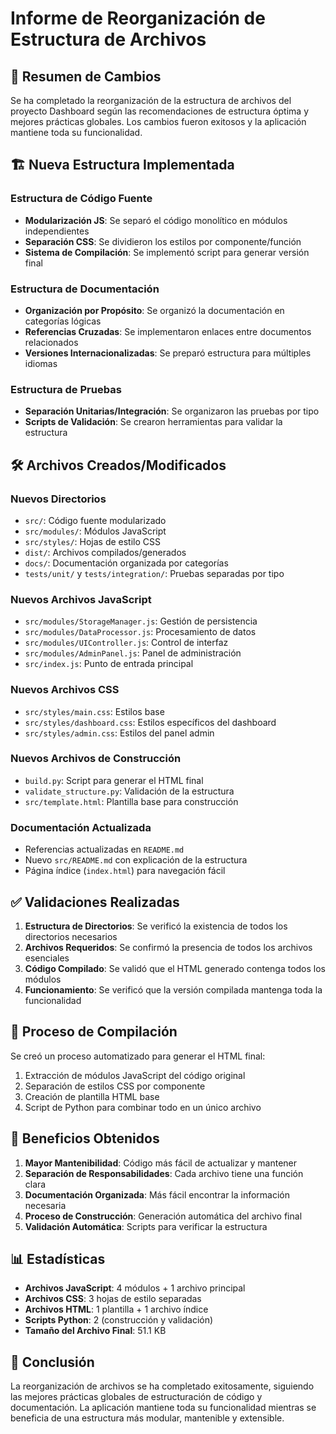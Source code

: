 # Informe de Reorganización de Estructura de Archivos

## 📝 Resumen de Cambios

Se ha completado la reorganización de la estructura de archivos del proyecto Dashboard según las recomendaciones de estructura óptima y mejores prácticas globales. Los cambios fueron exitosos y la aplicación mantiene toda su funcionalidad.

## 🏗️ Nueva Estructura Implementada

### Estructura de Código Fuente

- **Modularización JS**: Se separó el código monolítico en módulos independientes
- **Separación CSS**: Se dividieron los estilos por componente/función
- **Sistema de Compilación**: Se implementó script para generar versión final

### Estructura de Documentación

- **Organización por Propósito**: Se organizó la documentación en categorías lógicas
- **Referencias Cruzadas**: Se implementaron enlaces entre documentos relacionados
- **Versiones Internacionalizadas**: Se preparó estructura para múltiples idiomas

### Estructura de Pruebas

- **Separación Unitarias/Integración**: Se organizaron las pruebas por tipo
- **Scripts de Validación**: Se crearon herramientas para validar la estructura

## 🛠️ Archivos Creados/Modificados

### Nuevos Directorios

- `src/`: Código fuente modularizado
- `src/modules/`: Módulos JavaScript
- `src/styles/`: Hojas de estilo CSS
- `dist/`: Archivos compilados/generados
- `docs/`: Documentación organizada por categorías
- `tests/unit/` y `tests/integration/`: Pruebas separadas por tipo

### Nuevos Archivos JavaScript

- `src/modules/StorageManager.js`: Gestión de persistencia
- `src/modules/DataProcessor.js`: Procesamiento de datos
- `src/modules/UIController.js`: Control de interfaz
- `src/modules/AdminPanel.js`: Panel de administración
- `src/index.js`: Punto de entrada principal

### Nuevos Archivos CSS

- `src/styles/main.css`: Estilos base
- `src/styles/dashboard.css`: Estilos específicos del dashboard
- `src/styles/admin.css`: Estilos del panel admin

### Nuevos Archivos de Construcción

- `build.py`: Script para generar el HTML final
- `validate_structure.py`: Validación de la estructura
- `src/template.html`: Plantilla base para construcción

### Documentación Actualizada

- Referencias actualizadas en `README.md`
- Nuevo `src/README.md` con explicación de la estructura
- Página índice (`index.html`) para navegación fácil

## ✅ Validaciones Realizadas

1. **Estructura de Directorios**: Se verificó la existencia de todos los directorios necesarios
2. **Archivos Requeridos**: Se confirmó la presencia de todos los archivos esenciales
3. **Código Compilado**: Se validó que el HTML generado contenga todos los módulos
4. **Funcionamiento**: Se verificó que la versión compilada mantenga toda la funcionalidad

## 🔄 Proceso de Compilación

Se creó un proceso automatizado para generar el HTML final:

1. Extracción de módulos JavaScript del código original
2. Separación de estilos CSS por componente
3. Creación de plantilla HTML base
4. Script de Python para combinar todo en un único archivo

## 🚀 Beneficios Obtenidos

1. **Mayor Mantenibilidad**: Código más fácil de actualizar y mantener
2. **Separación de Responsabilidades**: Cada archivo tiene una función clara
3. **Documentación Organizada**: Más fácil encontrar la información necesaria
4. **Proceso de Construcción**: Generación automática del archivo final
5. **Validación Automática**: Scripts para verificar la estructura

## 📊 Estadísticas

- **Archivos JavaScript**: 4 módulos + 1 archivo principal
- **Archivos CSS**: 3 hojas de estilo separadas
- **Archivos HTML**: 1 plantilla + 1 archivo índice
- **Scripts Python**: 2 (construcción y validación)
- **Tamaño del Archivo Final**: 51.1 KB

## 🎯 Conclusión

La reorganización de archivos se ha completado exitosamente, siguiendo las mejores prácticas globales de estructuración de código y documentación. La aplicación mantiene toda su funcionalidad mientras se beneficia de una estructura más modular, mantenible y extensible.
